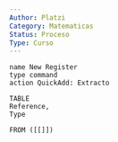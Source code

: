 ```yaml
---
Author: Platzi
Category: Matematicas
Status: Proceso
Type: Curso
---
```

```button
name New Register
type command
action QuickAdd: Extracto
```


```dataview
TABLE 
Reference, 
Type

FROM ([[]])
```





